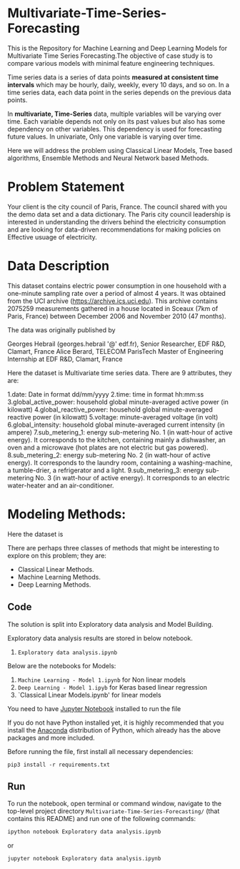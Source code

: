 # Multivariate-Time-Series-Forecasting
This is the Repository for Machine Learning and Deep Learning Models for Multivariate Time Series Forecasting.The objective of case study is to compare various models with minimal feature engineering techniques.

Time series data is a series of data points **measured at consistent time intervals** which may be hourly, daily, weekly, every 10 days, and so on. In a time series data, each data point in the series depends on the previous data points.

In **multivariate, Time-Series** data, multiple variables will be varying over time. Each variable depends not only on its past values but also has some dependency on other variables. This dependency is used for forecasting future values. In univariate, Only one variable is varying over time.

Here we will address the problem using Classical Linear Models, Tree based algorithms, Ensemble Methods and Neural Network based Methods.

# Problem Statement
Your client is the city council of Paris, France. The council shared with you the demo data set and a data dictionary. The Paris city council leadership is interested in understanding the drivers behind the electricity consumption and are looking for data-driven recommendations for making policies on Effective usuage of electricity.

# Data Description
This dataset contains electric power consumption in one household with a one-minute sampling rate over a period of almost 4 years. It was obtained from the UCI archive (https://archive.ics.uci.edu). This archive contains 2075259 measurements gathered in a house located in Sceaux (7km of Paris, France) between December 2006 and November 2010 (47 months).

The data was originally published by 

Georges Hebrail (georges.hebrail '@' edf.fr), Senior Researcher, EDF R&D, Clamart, France
Alice Berard, TELECOM ParisTech Master of Engineering Internship at EDF R&D, Clamart, France

Here the dataset is Multivariate time series data. There are 9 attributes, they are:

1.date: Date in format dd/mm/yyyy
2.time: time in format hh:mm:ss
3.global_active_power: household global minute-averaged active power (in kilowatt)
4.global_reactive_power: household global minute-averaged reactive power (in kilowatt)
5.voltage: minute-averaged voltage (in volt)
6.global_intensity: household global minute-averaged current intensity (in ampere)
7.sub_metering_1: energy sub-metering No. 1 (in watt-hour of active energy). It corresponds to the kitchen, containing mainly a dishwasher, an oven and a microwave (hot plates are not electric but gas powered).
8.sub_metering_2: energy sub-metering No. 2 (in watt-hour of active energy). It corresponds to the laundry room, containing a washing-machine, a tumble-drier, a refrigerator and a light.
9.sub_metering_3: energy sub-metering No. 3 (in watt-hour of active energy). It corresponds to an electric water-heater and an air-conditioner.

# Modeling Methods:

Here the dataset is 

There are perhaps three classes of methods that might be interesting to explore on this problem; they are:

* Classical Linear Methods.
* Machine Learning Methods.
* Deep Learning Methods.

## Code

The solution is split into Exploratory data analysis and Model Building. 

Exploratory data analysis results are stored in below notebook.

1. `Exploratory data analysis.ipynb`

Below are the notebooks for Models:

1. `Machine Learning - Model 1.ipynb` for Non linear models
2. `Deep Learning - Model 1.ipyb` for Keras based linear regression
3. `Classical Linear Models.ipynb' for linear models

You need to have [Jupyter Notebook](http://ipython.org/notebook.html) installed to run the file

If you do not have Python installed yet, it is highly recommended that you install the [Anaconda](http://continuum.io/downloads) distribution of Python, which already has the above packages and more included. 

Before running the file, first install all necessary dependencies:

```
pip3 install -r requirements.txt
```

## Run

To run the notebook, open terminal or command window, navigate to the top-level project directory `Multivariate-Time-Series-Forecasting/` (that contains this README) and run one of the following commands:

```bash
ipython notebook Exploratory data analysis.ipynb
```  
or
```bash
jupyter notebook Exploratory data analysis.ipynb
```




